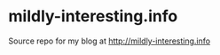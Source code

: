 mildly-interesting.info
=======================

Source repo for my blog at http://mildly-interesting.info
